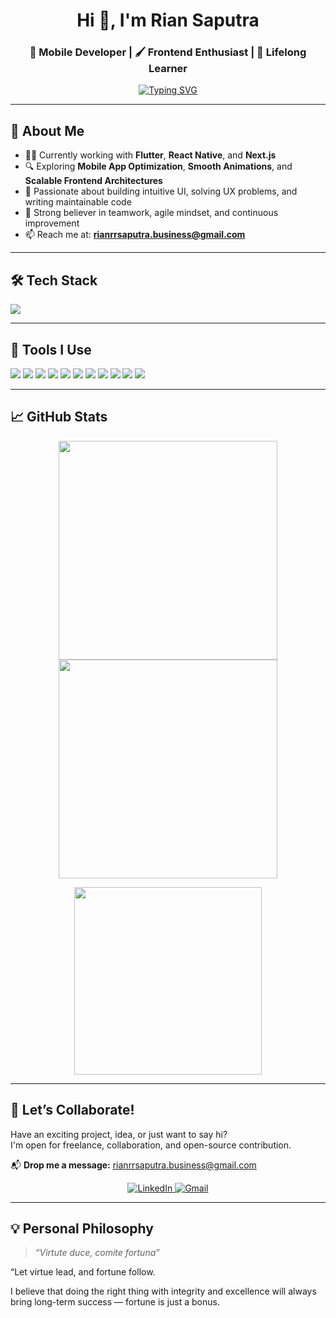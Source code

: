 <h1 align="center">Hi 👋, I'm Rian Saputra</h1>

<h3 align="center">🚀 Mobile Developer | 🖌️ Frontend Enthusiast | 🌱 Lifelong Learner</h3>

<p align="center">
  <a href="https://github.com/riansap">
    <img src="https://readme-typing-svg.demolab.com?font=Fira+Code&size=24&duration=3000&pause=1000&color=007fff&center=true&vCenter=true&width=500&lines=Mobile+%2F+Frontend+Developer;Flutter+%2F+React+Native+%2F+Next.JS;Always+Learning+Something+New" alt="Typing SVG" />
  </a>
</p>

---

## 🚀 About Me

- 👨‍💻 Currently working with **Flutter**, **React Native**, and **Next.js**
- 🔍 Exploring **Mobile App Optimization**, **Smooth Animations**, and **Scalable Frontend Architectures**
- 🎯 Passionate about building intuitive UI, solving UX problems, and writing maintainable code
- 🤝 Strong believer in teamwork, agile mindset, and continuous improvement
- 📫 Reach me at: **rianrrsaputra.business@gmail.com**

---

## 🛠️ Tech Stack

<p align="left">
  <img src="https://skillicons.dev/icons?i=dart,flutter,html,css,js,ts,react,nextjs,nodejs,express,tailwind,postgresql" />
</p>

---

## 🧰 Tools I Use

<p align="left">
  <img src="https://custom-icon-badges.demolab.com/badge/Visual%20Studio%20Code-0078d7.svg?logo=vsc&logoColor=white&style=for-the-badge" />
  <img src="https://img.shields.io/badge/Xcode-007ACC?logo=Xcode&logoColor=white&style=for-the-badge" />
  <img src="https://img.shields.io/badge/Postman-orange?logo=postman&logoColor=fff&style=for-the-badge" />
  <img src="https://img.shields.io/badge/Figma-black?logo=figma&logoColor=fff&style=for-the-badge" />
  <img src="https://img.shields.io/badge/GitLab%20CI-FC6D26?logo=gitlab&logoColor=fff&style=for-the-badge" />
  <img src="https://img.shields.io/badge/GitHub-black?logo=github&style=for-the-badge" />
  <img src="https://img.shields.io/badge/macOS-000000?logo=apple&logoColor=F0F0F0&style=for-the-badge" />
  <img src="https://img.shields.io/badge/iOS-000000?&logo=apple&logoColor=white&style=for-the-badge" />
  <img src="https://img.shields.io/badge/Android-3DDC84?logo=android&logoColor=white&style=for-the-badge" />
  <img src="https://img.shields.io/badge/Trello-blue?logo=trello&style=for-the-badge" />
  <img src="https://img.shields.io/badge/Slack-4A154B?logo=slack&logoColor=fff&style=for-the-badge" />
  
  
</p>

---

## 📈 GitHub Stats

<p align="center">
  <img src="https://github-readme-stats.vercel.app/api?username=riansap&show_icons=true&theme=tokyonight&hide_border=true" width="350"/>
  <img src="https://github-readme-streak-stats.herokuapp.com?user=riansap&theme=tokyonight&hide_border=true" width="350"/>
</p>
<p align="center">
  <img src="https://github-readme-stats.vercel.app/api/top-langs/?username=riansap&layout=compact&theme=tokyonight&hide_border=true" width="300"/>
</p>

---

## 🤝 Let’s Collaborate!

Have an exciting project, idea, or just want to say hi?  
I'm open for freelance, collaboration, and open-source contribution.

📬 **Drop me a message:** [rianrrsaputra.business@gmail.com](mailto:rianrrsaputra.business@gmail.com)

<p align="center">
  <a href="https://linkedin.com/in/riansaputra" target="_blank">
    <img src="https://img.shields.io/badge/LinkedIn-blue?logo=linkedin&logoColor=fff&style=for-the-badge" alt="LinkedIn" />
  </a>
  <a href="mailto:rianrrsaputra.business@gmail.com" target="_blank">
    <img src="https://img.shields.io/badge/Gmail-red?logo=gmail&logoColor=fff&style=for-the-badge" alt="Gmail" />
  </a>
</p>

<!-- ---

## 🐍 Contribution Snake

<p align="center">
  <img src="https://raw.githubusercontent.com/riansap/riansap/main/github-contribution-grid-snake.svg" alt="GitHub Contribution Snake" />
</p> -->

---

## 💡 Personal Philosophy

> _“Virtute duce, comite fortuna”_

“Let virtue lead, and fortune follow.

I believe that doing the right thing with integrity and excellence will always bring long-term success — fortune is just a bonus.
